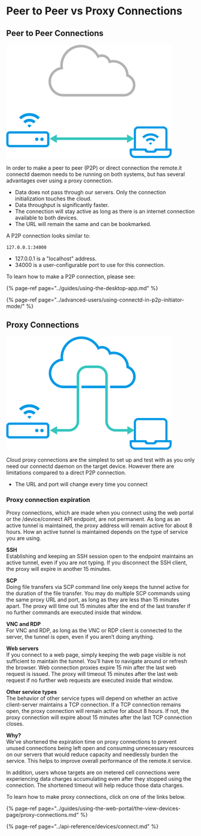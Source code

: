 # Peer to Peer vs Proxy Connections

## Peer to Peer Connections

![](../.gitbook/assets/diagram-direct.svg)

In order to make a peer to peer \(P2P\) or direct connection the remote.it connectd daemon needs to be running on both systems, but has several advantages over using a proxy connection.

* Data does not pass through our servers. Only the connection initialization touches the cloud.
* Data throughput is significantly faster.
* The connection will stay active as long as there is an internet connection available to both devices.
* The URL will remain the same and can be bookmarked.

A P2P connection looks similar to:

```text
127.0.0.1:34000
```

* 127.0.0.1 is a "localhost" address.
* 34000 is a user-configurable port to use for this connection.

To learn how to make a P2P connection, please see:

{% page-ref page="../guides/using-the-desktop-app.md" %}

{% page-ref page="../advanced-users/using-connectd-in-p2p-initiator-mode/" %}

## Proxy Connections

![](../.gitbook/assets/diagram-connect.svg)

Cloud proxy connections are the simplest to set up and test with as you only need our connectd daemon on the target device. However there are limitations compared to a direct P2P connection.

* The URL and port will change every time you connect

### Proxy connection expiration

Proxy connections, which are made when you connect using the web portal or the /device/connect API endpoint, are not permanent. As long as an active tunnel is maintained, the proxy address will remain active for about 8 hours. How an active tunnel is maintained depends on the type of service you are using.

**SSH**  
Establishing and keeping an SSH session open to the endpoint maintains an active tunnel, even if you are not typing. If you disconnect the SSH client, the proxy will expire in another 15 minutes.

**SCP**  
Doing file transfers via SCP command line only keeps the tunnel active for the duration of the file transfer. You may do multiple SCP commands using the same proxy URL and port, as long as they are less than 15 minutes apart. The proxy will time out 15 minutes after the end of the last transfer if no further commands are executed inside that window.

**VNC and RDP**  
For VNC and RDP, as long as the VNC or RDP client is connected to the server, the tunnel is open, even if you aren’t doing anything.

**Web servers**  
If you connect to a web page, simply keeping the web page visible is not sufficient to maintain the tunnel. You’ll have to navigate around or refresh the browser. Web connection proxies expire 15 min after the last web request is issued. The proxy will timeout 15 minutes after the last web request if no further web requests are executed inside that window.

**Other service types**  
The behavior of other service types will depend on whether an active client-server maintains a TCP connection. If a TCP connection remains open, the proxy connection will remain active for about 8 hours. If not, the proxy connection will expire about 15 minutes after the last TCP connection closes.

**Why?**  
We’ve shortened the expiration time on proxy connections to prevent unused connections being left open and consuming unnecessary resources on our servers that would reduce capacity and needlessly burden the service. This helps to improve overall performance of the remote.it service.

In addition, users whose targets are on metered cell connections were experiencing data charges accumulating even after they stopped using the connection. The shortened timeout will help reduce those data charges.

To learn how to make proxy connections, click on one of the links below.

{% page-ref page="../guides/using-the-web-portal/the-view-devices-page/proxy-connections.md" %}

{% page-ref page="../api-reference/devices/connect.md" %}


